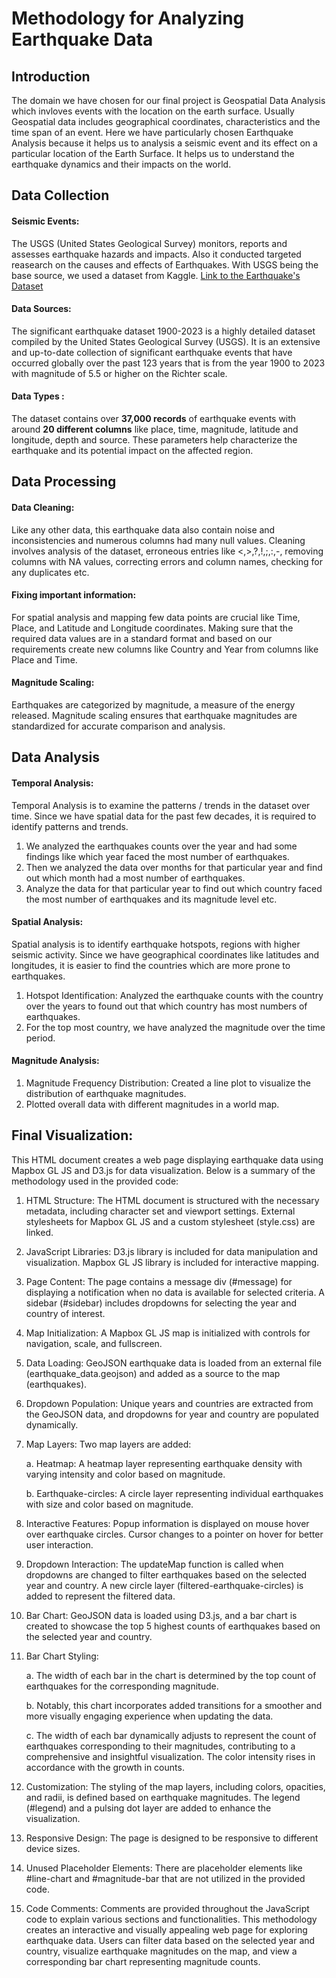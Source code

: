 # Methodology for Analyzing Earthquake Data

## Introduction

The domain we have chosen for our final project is Geospatial Data Analysis which invloves events with the location on the earth surface.
Usually Geospatial data includes geographical coordinates, characteristics and the time span of an event.
Here we have particularly chosen Earthquake Analysis because it helps us to analysis a seismic event and its effect on a particular location of the Earth Surface.
It helps us to understand the earthquake dynamics and their impacts on the world.

## Data Collection

#### Seismic Events:

The USGS (United States Geological Survey) monitors, reports and assesses earthquake hazards and impacts.
Also it conducted targeted reasearch on the causes and effects of Earthquakes. With USGS being the base source, we used a dataset from
Kaggle. [Link to the Earthquake's Dataset](https://www.kaggle.com/datasets/jahaidulislam/significant-earthquake-dataset-1900-2023/)

#### Data Sources:

The significant earthquake dataset 1900-2023 is a highly detailed dataset compiled by the United States Geological Survey (USGS).
It is an extensive and up-to-date collection of significant earthquake events that have occurred globally over the past 123 years that is from the year 1900 to 2023
with magnitude of 5.5 or higher on the Richter scale.

#### Data Types :

The dataset contains over **37,000 records** of earthquake events with around **20 different columns** like place,
time, magnitude, latitude and longitude, depth and source. These parameters help characterize the earthquake and its potential impact on the affected region.

## Data Processing

#### Data Cleaning:

Like any other data, this earthquake data also contain noise and inconsistencies and numerous columns had many null values.
Cleaning involves analysis of the dataset, erroneous entries like <,>,?,!,;,:,-, removing columns with NA values, correcting errors and column names, checking for any duplicates etc.

#### Fixing important information:

For spatial analysis and mapping few data points are crucial like Time, Place, and Latitude and Longitude coordinates.
Making sure that the required data values are in a standard format and based on our requirements create new columns like Country and Year from columns like Place and Time.

#### Magnitude Scaling:

Earthquakes are categorized by magnitude, a measure of the energy released. Magnitude scaling ensures that earthquake magnitudes are standardized for accurate comparison and analysis.

## Data Analysis

#### Temporal Analysis:

Temporal Analysis is to examine the patterns / trends in the dataset over time. Since we have spatial data for the past few decades,
it is required to identify patterns and trends.

1. We analyzed the earthquakes counts over the year and had some findings like which year faced the most number of earthquakes.
2. Then we analyzed the data over months for that particular year and find out which month had a most number of earthquakes.
3. Analyze the data for that particular year to find out which country faced the most number of earthquakes and its magnitude level etc.

#### Spatial Analysis:

Spatial analysis is to identify earthquake hotspots, regions with higher seismic activity.
Since we have geographical coordinates like latitudes and longitudes, it is easier to find the countries which are more prone to earthquakes.

1. Hotspot Identification: Analyzed the earthquake counts with the country over the years to found out that which country has most numbers of earthquakes.
2. For the top most country, we have analyzed the magnitude over the time period.

#### Magnitude Analysis:

1. Magnitude Frequency Distribution: Created a line plot to visualize the distribution of earthquake magnitudes.
2. Plotted overall data with different magnitudes in a world map.

## Final Visualization:

This HTML document creates a web page displaying earthquake data using Mapbox GL JS and D3.js for data visualization.
Below is a summary of the methodology used in the provided code:

1. HTML Structure:
   The HTML document is structured with the necessary metadata, including character set and viewport settings.
   External stylesheets for Mapbox GL JS and a custom stylesheet (style.css) are linked.

2. JavaScript Libraries:
   D3.js library is included for data manipulation and visualization.
   Mapbox GL JS library is included for interactive mapping.

3. Page Content:
   The page contains a message div (#message) for displaying a notification when no data is available for selected criteria.
   A sidebar (#sidebar) includes dropdowns for selecting the year and country of interest.

4. Map Initialization:
   A Mapbox GL JS map is initialized with controls for navigation, scale, and fullscreen.

5. Data Loading:
   GeoJSON earthquake data is loaded from an external file (earthquake_data.geojson) and added as a source to the map (earthquakes).

6. Dropdown Population:
   Unique years and countries are extracted from the GeoJSON data, and dropdowns for year and country are populated dynamically.

7. Map Layers:
   Two map layers are added:

   a. Heatmap:
   A heatmap layer representing earthquake density with varying intensity and color based on magnitude.

   b. Earthquake-circles:
   A circle layer representing individual earthquakes with size and color based on magnitude.

8. Interactive Features:
   Popup information is displayed on mouse hover over earthquake circles.
   Cursor changes to a pointer on hover for better user interaction.

9. Dropdown Interaction:
   The updateMap function is called when dropdowns are changed to filter earthquakes based on the selected year and country.
   A new circle layer (filtered-earthquake-circles) is added to represent the filtered data.

10. Bar Chart:
    GeoJSON data is loaded using D3.js, and a bar chart is created to showcase the top 5 highest counts of earthquakes based on the selected year and country.

11. Bar Chart Styling:

    a. The width of each bar in the chart is determined by the top count of earthquakes for the corresponding magnitude.

    b. Notably, this chart incorporates added transitions for a smoother and more visually engaging experience when updating the data.

    c. The width of each bar dynamically adjusts to represent the count of earthquakes corresponding to their magnitudes, contributing to a comprehensive and insightful visualization. The color intensity rises in accordance with the growth in counts.

12. Customization:
    The styling of the map layers, including colors, opacities, and radii, is defined based on earthquake magnitudes.
    The legend (#legend) and a pulsing dot layer are added to enhance the visualization.

13. Responsive Design:
    The page is designed to be responsive to different device sizes.

14. Unused Placeholder Elements:
    There are placeholder elements like #line-chart and #magnitude-bar that are not utilized in the provided code.

15. Code Comments:
    Comments are provided throughout the JavaScript code to explain various sections and functionalities.
    This methodology creates an interactive and visually appealing web page for exploring earthquake data.
    Users can filter data based on the selected year and country, visualize earthquake magnitudes on the map,
    and view a corresponding bar chart representing magnitude counts.
